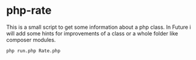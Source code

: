 # php-rate

This is a small script to get some information about a php class.
In Future i will add some hints for improvements of a class or a whole folder like composer modules.

```
php run.php Rate.php
```
